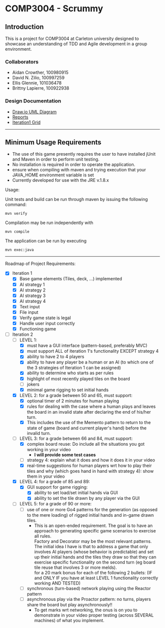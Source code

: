 # COMP3004 - Scrummy

## Introduction

  This is a project for COMP3004 at Carleton university designed to showcase an understanding of TDD and Agile development in a group environment.

### Collaborators

- Aidan Crowther,    100980915
- David N. Zilio,    100997259
- Ellis Glennie,     101036478
- Brittny Lapierre,  100922938

### Design Documentation

- [Draw.io UML Diagram](https://drive.google.com/file/d/1Bs36zHr1ql-CJrYGhb1J1I1Hmx0dcjDD/view?usp=sharing)
- [Reports](https://github.com/l3rittny/Scrummy/tree/master/Documentation)
- [Iteration1 Grid](https://docs.google.com/spreadsheets/d/1KXhiNsOeUnJxom1icK8RAqwpGoW4P9rRsnrB9mZolRU/edit#gid=616273153)

***

## Minimum Usage Requirements

- The use of this game presently requires the user to have installed jUnit and Maven in order to perform unit testing.
- No installation is required in order to operate the application.
- ensure when compiling with maven and trying execution that your JAVA_HOME environment variable is set
- Currently developed for use with the JRE v.1.8.x

Usage:

  Unit tests and build can be run through maven by issuing the following command:

    mvn verify

  Compilation may be run independently with

    mvn compile

  The application can be run by executing

    mvn exec:java

***

Roadmap of Project Requirements:

- [x] Iteration 1
  - [X] Base game elements (Tiles, deck, ...) implemented
  - [X] AI strategy 1
  - [X] AI strategy 2
  - [X] AI strategy 3
  - [X] AI strategy 4
  - [X] Text input
  - [X] File input
  - [X] Verify game state is legal
  - [X] Handle user input correctly
  - [X] Functioning game
- [ ] Iteration 2
  - [ ] LEVEL 1:
    - [x] must have a GUI interface (pattern-based, preferably MVC)
    - [x] must support ALL of iteration 1's functionality EXCEPT strategy 4
    - [x]  ability to have 2 to 4 players
    - [x] ability to have any player be a human or an AI (to which one of the 3 strategies of Iteration 1 can be assigned)
    - [x] ability to determine who starts as per rules
    - [x] highlight of most recently played tiles on the board
    - [ ] jokers  
    - [x] minimal game rigging to set initial hands
  - [x] LEVEL 2: for a grade between 50 and 65, must support:
    - [x] optional timer of 2 minutes for human playing
    - [x] rules for dealing with the case where a human plays and leaves the board in an invalid state after declaring the end of his/her turn.
    - [x] This includes the use of the Memento pattern to return to the state of game (board and current player's hand) before the invalid turn.
  - [ ] LEVEL 3: for a grade between 66 and 84, must support:
    - [x] complex board reuse: Do include all the situations you got working in your video
      - **I will provide some test cases**
    - [ ] strategy 4: explain what it does and how it does it in your video
    - [x] real-time suggestions for human players wrt how to play their tiles and why (which goes hand in hand with strategy 4): show them in your video
  - [x] LEVEL 4: for a grade of 85 and 89:
    - [x] GUI support for game rigging:
      - [x] ability to set load/set initial hands via GUI
      - [x] ability to set the tile drawn by any player via the GUI
  - [ ] LEVEL 5: for a grade of 90 or more:
    - [ ] use of one or more Go4 patterns for the generation (as opposed to the mere loading) of rigged initial hands and in-game drawn tiles.
      - This is an open-ended requirement. The goal is to have an approach to generating specific game scenarios to exercise all rules. \
      Factory and Decorator may be the most relevant patterns.\
      The initial idea I have is that to address a game that only involves AI players (whose behavior is predictable) and set up their initial hands and the tiles they draw so that they can exercise specific functionality on the second turn (eg board tile reuse that involves 3 or more melds).\
      for a 20 mark bonus for each of the following 2 bullets: (IF and ONLY IF you have at least LEVEL 1 functionality correctly working AND TESTED)
    - [ ] synchronous (turn-based) network playing using the Reactor pattern
    - [ ] asynchronous play via the Proactor pattern: no turns, players share the board but play asynchronously!!
      - To get marks wrt networking, the onus is on you to demonstrate in your video proper testing (across SEVERAL machines) of what you implement.
